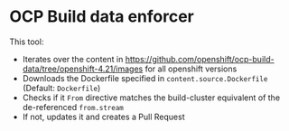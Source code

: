 # OCP Build data enforcer

This tool:

* Iterates over the content in https://github.com/openshift/ocp-build-data/tree/openshift-4.21/images for all openshift versions
* Downloads the Dockerfile specified in `content.source.Dockerfile` (Default: `Dockerfile`)
* Checks if it `From` directive matches the build-cluster equivalent of the de-referenced `from.stream`
* If not, updates it and creates a Pull Request
